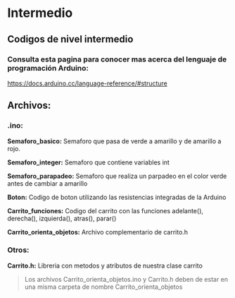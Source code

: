 # Intermedio

## Codigos de nivel intermedio

### Consulta esta pagina para conocer mas acerca del lenguaje de programación Arduino:

https://docs.arduino.cc/language-reference/#structure

## Archivos:

### .ino:

**Semaforo_basico:** Semaforo que pasa de verde a amarillo y de amarillo a rojo.

**Semaforo_integer:** Semaforo que contiene variables int

**Semaforo_parapadeo:** Semaforo que realiza un parpadeo en el color verde antes de cambiar a amarillo

**Boton:** Codigo de boton utilizando las resistencias integradas de la Arduino

**Carrito_funciones:** Codigo  del carrito con las funciones adelante(), derecha(), izquierda(), atras(), parar()

**Carrito_orienta_objetos:** Archivo complementario de carrito.h

### Otros:

**Carrito.h:** Libreria con metodos y atributos de nuestra clase carrito

> Los archivos Carrito_orienta_objetos.ino y Carrito.h deben de estar en una misma carpeta de nombre Carrito_orienta_objetos
